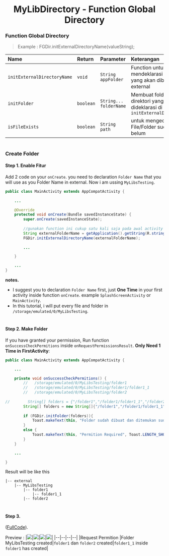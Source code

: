 <h1 align="center">
    MyLibDirectory - Function Global Directory
</h1>

### Function Global Directory
> Example : FGDir.initExternalDirectoryName(valueString);

| Name                        | Return    | Parameter              | Keterangan                                                                               |
|:----------------------------|:----------|:-----------------------|:-----------------------------------------------------------------------------------------|
| `initExternalDirectoryName` | `void`    | `String appFolder`     | Function untuk mendeklarasi folder nama yang akan dibuat di external                     |
| `initFolder`                | `boolean` | `String... folderName` | Membuat folder pada direktori yang sudah dideklarasi di atas `initExternalDirectoryName` |
| `isFileExists`              | `boolean` | `String path`          | untuk mengecek apakah File/Folder sudah ada atau belum                                   |

#
### Create Folder
#### Step 1. Enable Fitur
Add 2 code on your `onCreate`. you need to declaration `Folder Name` that you will use as you Folder Name in external. Now i am ussing `MyLibsTesting`.

```java
public class MainActivity extends AppCompatActivity {
    
    ...

    @Override
    protected void onCreate(Bundle savedInstanceState) {
        super.onCreate(savedInstanceState);
        
        //gunakan function ini cukup satu kali saja pada awal activity
        String externalFolderName = getApplication().getString(R.string.app_name); //MyLibsTesting
        FGDir.initExternalDirectoryName(externalFolderName);
        
        ...

    }

    ...
}
```
**notes.** 
  - I suggest you to declaration `Folder Name` first, just **One Time** in your first activity inside function `onCreate`. example `SplashScreenActivity` or `MainActivity`.
  - In this tutorial, i will put every file and folder in `/storage/emulated/0/MyLibsTesting`.

#
#### Step 2. Make Folder
If you have granted your permission, Run function `onSuccessCheckPermitions` inside `onRequestPermissionsResult`. **Only Need 1 Time in FirstActivity**:

```java
public class MainActivity extends AppCompatActivity {

    ...

    private void onSuccessCheckPermitions() {
        //   /storage/emulated/0/MyLibsTesting/folder1
        //   /storage/emulated/0/MyLibsTesting/folder1/folder1_1
        //   /storage/emulated/0/MyLibsTesting/folder2
        
//        String[] folders = {"/folder1","/folder1/folder1_1","/folder2"};
        String[] folders = new String[]{"/folder1","/folder1/folder1_1","/folder2"};
        
        if (FGDir.initFolder(folders)){
            Toast.makeText(this, "Folder sudah dibuat dan ditemukan sudah bisa lanjut", Toast.LENGTH_SHORT).show();
        }
        else {
            Toast.makeText(this, "Permition Required", Toast.LENGTH_SHORT).show();
        }
    }

    ...

}
```

Result will be like this
```
|-- external
    |-- MyLibsTesting
        |-- folder1
            |-- folder1_1
        |-- folder2
```

#
#### Step 3.
([FullCode](https://github.com/gzeinnumer/MyLibDirectory/blob/master/example/CreateFolder/MainActivity.java)).

Preview :
|![](https://github.com/gzeinnumer/MyLibDirectory/blob/master/assets/example1.jpg)|![](https://github.com/gzeinnumer/MyLibDirectory/blob/master/assets/example2.jpg)|![](https://github.com/gzeinnumer/MyLibDirectory/blob/master/assets/example3.jpg)|![](https://github.com/gzeinnumer/MyLibDirectory/blob/master/assets/example4.jpg)|
|--|--|--|--|
|Request Permition |Folder MyLibsTesting created|`folder1` dan `folder2` created|`folder1_1` inside `folder1` has created|
